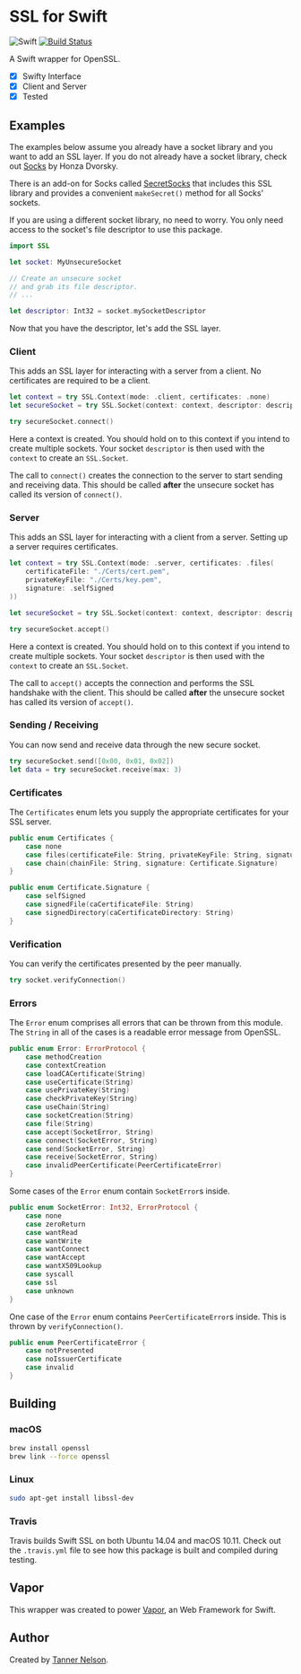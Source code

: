 # SSL for Swift

![Swift](https://camo.githubusercontent.com/0727f3687a1e263cac101c5387df41048641339c/68747470733a2f2f696d672e736869656c64732e696f2f62616467652f53776966742d332e302d6f72616e67652e7376673f7374796c653d666c6174)
[![Build Status](https://travis-ci.org/qutheory/ssl.svg?branch=master)](https://travis-ci.org/qutheory/mysql)

A Swift wrapper for OpenSSL.

- [x] Swifty Interface
- [x] Client and Server
- [x] Tested

## Examples

The examples below assume you already have a socket library and you want to add an SSL layer. If you do not already have a socket library, check out [Socks](https://github.com/czechboy0/Socks) by Honza Dvorsky. 

There is an add-on for Socks called [SecretSocks](https://github.com/czechboy0/SecretSocks) that includes this SSL library and provides a convenient `makeSecret()` method for all Socks' sockets.

If you are using a different socket library, no need to worry. You only need access to the socket's file descriptor to use this package.

```swift
import SSL

let socket: MyUnsecureSocket

// Create an unsecure socket
// and grab its file descriptor.
// ...

let descriptor: Int32 = socket.mySocketDescriptor
```

Now that you have the descriptor, let's add the SSL layer.

### Client

This adds an SSL layer for interacting with a server from a client. No certificates are required to be a client.

```swift
let context = try SSL.Context(mode: .client, certificates: .none)
let secureSocket = try SSL.Socket(context: context, descriptor: descriptor)

try secureSocket.connect()
```

Here a context is created. You should hold on to this context if you intend to create multiple sockets. Your socket `descriptor` is then used with the `context` to create an `SSL.Socket`. 

The call to `connect()` creates the connection to the server to start sending and receiving data. This should be called **after** the unsecure socket has called its version of `connect()`.

### Server 

This adds an SSL layer for interacting with a client from a server. Setting up a server requires certificates.

```swift
let context = try SSL.Context(mode: .server, certificates: .files(
    certificateFile: "./Certs/cert.pem",
    privateKeyFile: "./Certs/key.pem",
    signature: .selfSigned
))

let secureSocket = try SSL.Socket(context: context, descriptor: descriptor)

try secureSocket.accept()
```

Here a context is created. You should hold on to this context if you intend to create multiple sockets. Your socket `descriptor` is then used with the `context` to create an `SSL.Socket`. 

The call to `accept()` accepts the connection and performs the SSL handshake with the client. This should be called **after** the unsecure socket has called its version of `accept()`.

### Sending / Receiving

You can now send and receive data through the new secure socket.

```swift
try secureSocket.send([0x00, 0x01, 0x02])
let data = try secureSocket.receive(max: 3)
```

### Certificates

The `Certificates` enum lets you supply the appropriate certificates for your SSL server.

```swift
public enum Certificates {
    case none
    case files(certificateFile: String, privateKeyFile: String, signature: Certificate.Signature)
    case chain(chainFile: String, signature: Certificate.Signature)
}

public enum Certificate.Signature {
    case selfSigned
    case signedFile(caCertificateFile: String)
    case signedDirectory(caCertificateDirectory: String)
}
```

### Verification

You can verify the certificates presented by the peer manually.

```swift
try socket.verifyConnection()
```

### Errors

The `Error` enum comprises all errors that can be thrown from this module. The `String` in all of the cases is a readable error message from OpenSSL.

```swift
public enum Error: ErrorProtocol {
    case methodCreation
    case contextCreation
    case loadCACertificate(String)
    case useCertificate(String)
    case usePrivateKey(String)
    case checkPrivateKey(String)
    case useChain(String)
    case socketCreation(String)
    case file(String)
    case accept(SocketError, String)
    case connect(SocketError, String)
    case send(SocketError, String)
    case receive(SocketError, String)
    case invalidPeerCertificate(PeerCertificateError)
}
```

Some cases of the `Error` enum contain `SocketError`s inside.

```swift
public enum SocketError: Int32, ErrorProtocol {
    case none
    case zeroReturn
    case wantRead
    case wantWrite
    case wantConnect
    case wantAccept
    case wantX509Lookup
    case syscall
    case ssl
    case unknown
}
```

One case of the `Error` enum contains `PeerCertificateError`s inside. This is thrown by `verifyConnection()`.

```swift
public enum PeerCertificateError {
    case notPresented
    case noIssuerCertificate
    case invalid
}
```

## Building

### macOS

```bash
brew install openssl
brew link --force openssl
```

### Linux

```bash
sudo apt-get install libssl-dev
```

### Travis

Travis builds Swift SSL on both Ubuntu 14.04 and macOS 10.11. Check out the `.travis.yml` file to see how this package is built and compiled during testing.

## Vapor

This wrapper was created to power [Vapor](https://github.com/qutheory/vapor), an Web Framework for Swift. 

## Author

Created by [Tanner Nelson](https://github.com/tannernelson).

